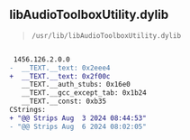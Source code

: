 ## libAudioToolboxUtility.dylib

> `/usr/lib/libAudioToolboxUtility.dylib`

```diff

 1456.126.2.0.0
-  __TEXT.__text: 0x2eee4
+  __TEXT.__text: 0x2f00c
   __TEXT.__auth_stubs: 0x16e0
   __TEXT.__gcc_except_tab: 0x1b24
   __TEXT.__const: 0xb35
CStrings:
+ "@@ Strips Aug  3 2024 08:44:53"
- "@@ Strips Aug  6 2024 08:02:05"

```
